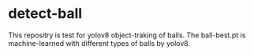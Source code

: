 # detect-ball
This repositry is test for yolov8 object-traking of balls.
The ball-best.pt is machine-learned with different types of balls by yolov8.
